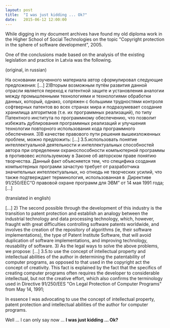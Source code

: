```yaml
---
layout: post
title:  "I was just kidding ... Ok?"
date:   2015-06-12 12:00:00
---
```


While digging in my document archives have found my old diploma work in the Higher School of Social Technologies on the topic "Copyright protection in the sphere of software development", 2005.

One of the conclusions made based on the analysis of the existing legislation and practice in Latvia was the following.

(original, in russian)
>
На основании изученного материала автор сформулировал следующие предложения:
[...]
2)Вторым возможным путём развития данной отрасли является переход к патентной защите и установления аналогии между промышленными технологиями и технологиями обработки данных, который, однако, сопряжен с большими трудностями контроля софтверных патентов во всех странах мира и подразумевает создание хранилища алгоритмов (т.е. их программных реализаций), по типу Патентного института по программному обеспечению, что позволит избежать дублирования программных реализаций и улучшения технологии повторного использования кода программного обеспечения.
3)В качестве правового пути решения вышеизложенных проблем, можно предложить:
[...]
3.5.использовать понятие интеллектуальной деятельности и интеллектуальных способностей автора при определении охраноспособности компьютерной программы в противовес используемому в Законе об авторском праве понятию творчества. Данный факт объясняется тем, что специфика создания компьютерных программ зачастую требует от разработчика значительных интеллектуальных, но отнюдь не творческих усилий, что также подтверждает терминология, использованная в  Директиве 91/250/ЕЕС“О правовой охране программ для ЭВМ” от 14 мая 1991 года;
[...]


(translated in english)
>
[...]
2) The second possible through the development of this industry is the transition to patent protection and establish an analogy between the industrial technology and data processing technology, which, however, fraught with great difficulties controlling software patents worldwide, and involves the creation of the repository of algorithms (ie, their software implementations), the type of Patent Institute Software, that will avoid duplication of software implementations, and improving technology, reusability of software.
3) As the legal ways to solve the above problems, we propose:
[...]
3.5.to use the  concept of intellectual property and intellectual abilities of the  author in determining the patentability of computer programs, as opposed  to that used in the copyright act the concept of creativity. This  fact is explained by the fact that the specifics of creating computer  programs often requires the developer to considerable intellectual, but  not the creative effort, which also confirms the terminology used in  Directive 91/250/EES "On Legal Protection of Computer Programs" from May  14, 1991;

In essence I was advocating to use the concept of intellectual property, patent protection and intellectual abilities of the author for computer programs.

Well ... I can only say now ... **I was just kidding ... Ok?**

